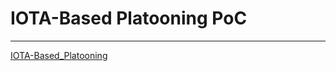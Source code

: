 


# IOTA-Based Platooning PoC 

---------------------------------



[IOTA-Based_Platooning](/media/iota_platooning_by_fraunhofer_blockchainlab.mp4)

